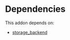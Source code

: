 # Dependencies

This addon depends on:

- [storage_backend](../../../../odoo-bringout-oca-storage-storage_backend)
